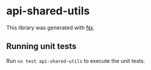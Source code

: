# api-shared-utils

This library was generated with [Nx](https://nx.dev).

## Running unit tests

Run `nx test api-shared-utils` to execute the unit tests.
